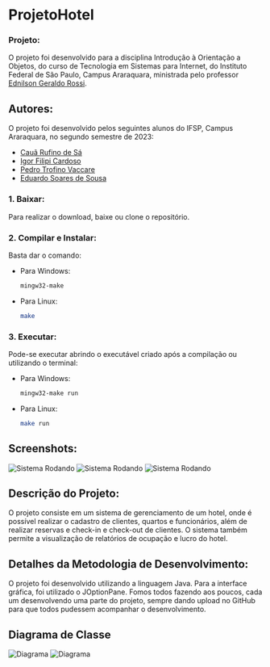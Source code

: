 ﻿# ProjetoHotel

### Projeto:

  O projeto foi desenvolvido para a disciplina Introdução à Orientação a Objetos, do curso de Tecnologia em Sistemas para Internet, do Instituto Federal de São Paulo, Campus Araraquara, ministrada pelo professor [Ednilson Geraldo Rossi](https://github.com/ednilsonrossi). 

## Autores:

O projeto foi desenvolvido pelos seguintes alunos do IFSP, Campus Araraquara, no segundo semestre de 2023:

- [Cauã Rufino de Sá](https://github.com/CauaDeSa)
- [Igor Filipi Cardoso](https://github.com/IgorFilipiCardoso)
- [Pedro Trofino Vaccare](https://github.com/pevawinto)
- [Eduardo Soares de Sousa](https://github.com/Eduardo-Soares-Sousa)
  
### 1. Baixar:

Para realizar o download, baixe ou clone o repositório.

### 2. Compilar e Instalar:

Basta dar o comando:

- Para Windows:

  ```bash
  mingw32-make
  ```

- Para Linux:

  ```bash
  make
  ```

### 3. Executar:

Pode-se executar abrindo o executável criado após a compilação ou utilizando o terminal:

- Para Windows:

  ```bash
  mingw32-make run
  ```

- Para Linux:

  ```bash
  make run
  ```

## Screenshots:

![Sistema Rodando](https://imgur.com/1B4vHZF.png)
![Sistema Rodando](https://imgur.com/qlqL2iE.png)
![Sistema Rodando](https://imgur.com/wD2BqVf.png)

## Descrição do Projeto:

 O projeto consiste em um sistema de gerenciamento de um hotel, onde é possível realizar o cadastro de clientes, quartos e funcionários, além de realizar reservas e check-in e check-out de clientes. O sistema também permite a visualização de relatórios de ocupação e lucro do hotel.

## Detalhes da Metodologia de Desenvolvimento:

 O projeto foi desenvolvido utilizando a linguagem Java. Para a interface gráfica, foi utilizado o JOptionPane. Fomos todos fazendo aos poucos, cada um desenvolvendo uma parte do projeto, sempre dando upload no GitHub para que todos pudessem acompanhar o desenvolvimento.  

## Diagrama de Classe

![Diagrama](https://imgur.com/uD27oEJ.png)
![Diagrama](https://imgur.com/NnmgSAM.png)

